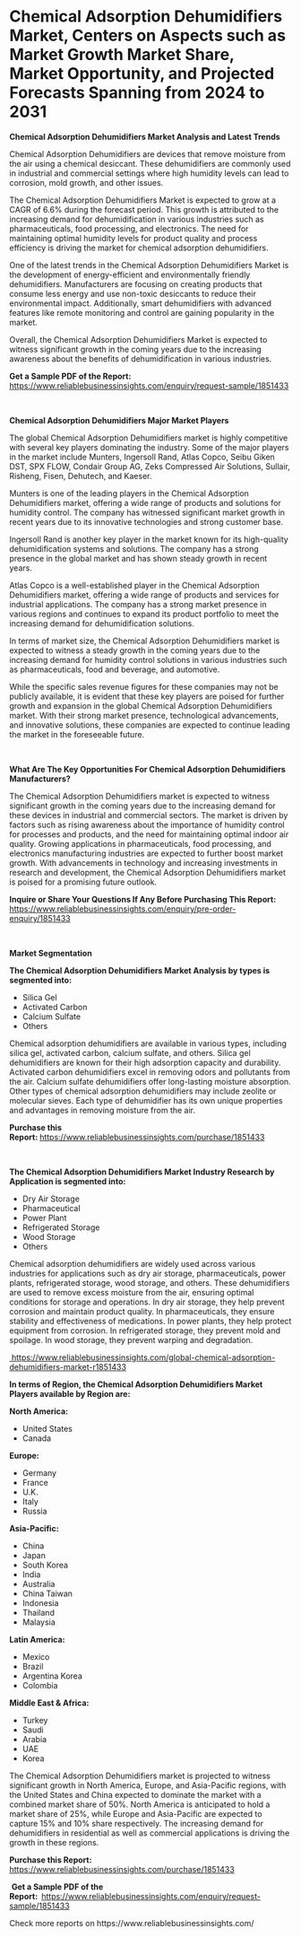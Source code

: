 <p><h1>Chemical Adsorption Dehumidifiers Market, Centers on Aspects such as Market Growth Market Share, Market Opportunity, and Projected Forecasts Spanning from 2024 to 2031</h1></p><p><strong>Chemical Adsorption Dehumidifiers Market Analysis and Latest Trends</strong></p>
<p><p>Chemical Adsorption Dehumidifiers are devices that remove moisture from the air using a chemical desiccant. These dehumidifiers are commonly used in industrial and commercial settings where high humidity levels can lead to corrosion, mold growth, and other issues.</p><p>The Chemical Adsorption Dehumidifiers Market is expected to grow at a CAGR of 6.6% during the forecast period. This growth is attributed to the increasing demand for dehumidification in various industries such as pharmaceuticals, food processing, and electronics. The need for maintaining optimal humidity levels for product quality and process efficiency is driving the market for chemical adsorption dehumidifiers.</p><p>One of the latest trends in the Chemical Adsorption Dehumidifiers Market is the development of energy-efficient and environmentally friendly dehumidifiers. Manufacturers are focusing on creating products that consume less energy and use non-toxic desiccants to reduce their environmental impact. Additionally, smart dehumidifiers with advanced features like remote monitoring and control are gaining popularity in the market.</p><p>Overall, the Chemical Adsorption Dehumidifiers Market is expected to witness significant growth in the coming years due to the increasing awareness about the benefits of dehumidification in various industries.</p></p>
<p><strong>Get a Sample PDF of the Report:&nbsp;</strong> <a href="https://www.reliablebusinessinsights.com/enquiry/request-sample/1851433">https://www.reliablebusinessinsights.com/enquiry/request-sample/1851433</a></p>
<p>&nbsp;</p>
<p><strong>Chemical Adsorption Dehumidifiers Major Market Players</strong></p>
<p><p>The global Chemical Adsorption Dehumidifiers market is highly competitive with several key players dominating the industry. Some of the major players in the market include Munters, Ingersoll Rand, Atlas Copco, Seibu Giken DST, SPX FLOW, Condair Group AG, Zeks Compressed Air Solutions, Sullair, Risheng, Fisen, Dehutech, and Kaeser.</p><p>Munters is one of the leading players in the Chemical Adsorption Dehumidifiers market, offering a wide range of products and solutions for humidity control. The company has witnessed significant market growth in recent years due to its innovative technologies and strong customer base.</p><p>Ingersoll Rand is another key player in the market known for its high-quality dehumidification systems and solutions. The company has a strong presence in the global market and has shown steady growth in recent years.</p><p>Atlas Copco is a well-established player in the Chemical Adsorption Dehumidifiers market, offering a wide range of products and services for industrial applications. The company has a strong market presence in various regions and continues to expand its product portfolio to meet the increasing demand for dehumidification solutions.</p><p>In terms of market size, the Chemical Adsorption Dehumidifiers market is expected to witness a steady growth in the coming years due to the increasing demand for humidity control solutions in various industries such as pharmaceuticals, food and beverage, and automotive.</p><p>While the specific sales revenue figures for these companies may not be publicly available, it is evident that these key players are poised for further growth and expansion in the global Chemical Adsorption Dehumidifiers market. With their strong market presence, technological advancements, and innovative solutions, these companies are expected to continue leading the market in the foreseeable future.</p></p>
<p>&nbsp;</p>
<p><strong>What Are The Key Opportunities For Chemical Adsorption Dehumidifiers Manufacturers?</strong></p>
<p><p>The Chemical Adsorption Dehumidifiers market is expected to witness significant growth in the coming years due to the increasing demand for these devices in industrial and commercial sectors. The market is driven by factors such as rising awareness about the importance of humidity control for processes and products, and the need for maintaining optimal indoor air quality. Growing applications in pharmaceuticals, food processing, and electronics manufacturing industries are expected to further boost market growth. With advancements in technology and increasing investments in research and development, the Chemical Adsorption Dehumidifiers market is poised for a promising future outlook.</p></p>
<p><strong>Inquire or Share Your Questions If Any Before Purchasing This Report:</strong> <a href="https://www.reliablebusinessinsights.com/enquiry/pre-order-enquiry/1851433">https://www.reliablebusinessinsights.com/enquiry/pre-order-enquiry/1851433</a></p>
<p>&nbsp;</p>
<p><strong>Market Segmentation</strong></p>
<p><strong>The Chemical Adsorption Dehumidifiers Market Analysis by types is segmented into:</strong></p>
<p><ul><li>Silica Gel</li><li>Activated Carbon</li><li>Calcium Sulfate</li><li>Others</li></ul></p>
<p><p>Chemical adsorption dehumidifiers are available in various types, including silica gel, activated carbon, calcium sulfate, and others. Silica gel dehumidifiers are known for their high adsorption capacity and durability. Activated carbon dehumidifiers excel in removing odors and pollutants from the air. Calcium sulfate dehumidifiers offer long-lasting moisture absorption. Other types of chemical adsorption dehumidifiers may include zeolite or molecular sieves. Each type of dehumidifier has its own unique properties and advantages in removing moisture from the air.</p></p>
<p><strong>Purchase this Report:&nbsp;</strong><a href="https://www.reliablebusinessinsights.com/purchase/1851433">https://www.reliablebusinessinsights.com/purchase/1851433</a></p>
<p>&nbsp;</p>
<p><strong>The Chemical Adsorption Dehumidifiers Market Industry Research by Application is segmented into:</strong></p>
<p><ul><li>Dry Air Storage</li><li>Pharmaceutical</li><li>Power Plant</li><li>Refrigerated Storage</li><li>Wood Storage</li><li>Others</li></ul></p>
<p><p>Chemical adsorption dehumidifiers are widely used across various industries for applications such as dry air storage, pharmaceuticals, power plants, refrigerated storage, wood storage, and others. These dehumidifiers are used to remove excess moisture from the air, ensuring optimal conditions for storage and operations. In dry air storage, they help prevent corrosion and maintain product quality. In pharmaceuticals, they ensure stability and effectiveness of medications. In power plants, they help protect equipment from corrosion. In refrigerated storage, they prevent mold and spoilage. In wood storage, they prevent warping and degradation.</p></p>
<p><a href="https://www.reliablebusinessinsights.com/global-chemical-adsorption-dehumidifiers-market-r1851433">&nbsp;https://www.reliablebusinessinsights.com/global-chemical-adsorption-dehumidifiers-market-r1851433</a></p>
<p><strong>In terms of Region, the Chemical Adsorption Dehumidifiers Market Players available by Region are:</strong></p>
<p>
    <p> <strong> North America: </strong>
        <ul>
            <li>United States</li>
            <li>Canada</li>
        </ul>
        </p> 
    <p> <strong> Europe: </strong>
        <ul>
            <li>Germany</li>
            <li>France</li>
            <li>U.K.</li>
            <li>Italy</li>
            <li>Russia</li>
        </ul>
        </p> 
    <p> <strong> Asia-Pacific: </strong>
        <ul>
            <li>China</li>
            <li>Japan</li>
            <li>South Korea</li>
            <li>India</li>
            <li>Australia</li>
            <li>China Taiwan</li>
            <li>Indonesia</li>
            <li>Thailand</li>
            <li>Malaysia</li>
        </ul>
        </p> 
    <p> <strong> Latin America: </strong>
        <ul>
            <li>Mexico</li>
            <li>Brazil</li>
            <li>Argentina Korea</li>
            <li>Colombia</li>
        </ul>
        </p> 
    <p> <strong> Middle East & Africa: </strong>
        <ul>
            <li>Turkey</li>
            <li>Saudi</li>
            <li>Arabia</li>
            <li>UAE</li>
            <li>Korea</li>
        </ul>
    </p>
    </p>
<p><p>The Chemical Adsorption Dehumidifiers market is projected to witness significant growth in North America, Europe, and Asia-Pacific regions, with the United States and China expected to dominate the market with a combined market share of 50%. North America is anticipated to hold a market share of 25%, while Europe and Asia-Pacific are expected to capture 15% and 10% share respectively. The increasing demand for dehumidifiers in residential as well as commercial applications is driving the growth in these regions.</p></p>
<p><strong>Purchase this Report: </strong><a href="https://www.reliablebusinessinsights.com/purchase/1851433">https://www.reliablebusinessinsights.com/purchase/1851433</a></p>
<p>&nbsp;<strong>Get a Sample PDF of the Report:&nbsp;&nbsp;</strong><a href="https://www.reliablebusinessinsights.com/enquiry/request-sample/1851433">https://www.reliablebusinessinsights.com/enquiry/request-sample/1851433</a></p>
<p><strong></strong></p>
<p>Check more reports on https://www.reliablebusinessinsights.com/</p>